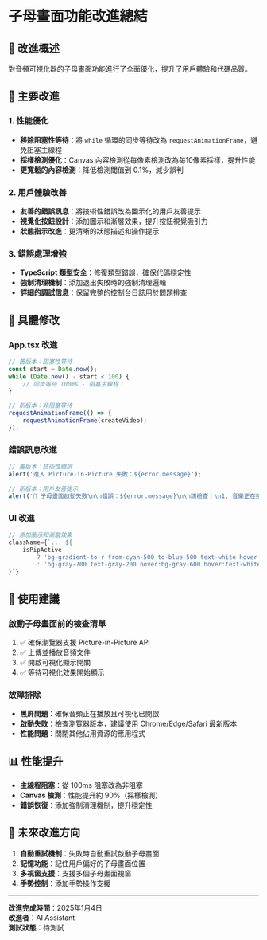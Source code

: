 # 子母畫面功能改進總結

## 🎯 改進概述

對音頻可視化器的子母畫面功能進行了全面優化，提升了用戶體驗和代碼品質。

## 🔧 主要改進

### 1. **性能優化**
- **移除阻塞性等待**：將 `while` 循環的同步等待改為 `requestAnimationFrame`，避免阻塞主線程
- **採樣檢測優化**：Canvas 內容檢測從每像素檢測改為每10像素採樣，提升性能
- **更寬鬆的內容檢測**：降低檢測閾值到 0.1%，減少誤判

### 2. **用戶體驗改善**
- **友善的錯誤訊息**：將技術性錯誤改為圖示化的用戶友善提示
- **視覺化按鈕設計**：添加圖示和漸層效果，提升按鈕視覺吸引力
- **狀態指示改進**：更清晰的狀態描述和操作提示

### 3. **錯誤處理增強**
- **TypeScript 類型安全**：修復類型錯誤，確保代碼穩定性
- **強制清理機制**：添加退出失敗時的強制清理邏輯
- **詳細的調試信息**：保留完整的控制台日誌用於問題排查

## 📝 具體修改

### App.tsx 改進
```typescript
// 舊版本：阻塞性等待
const start = Date.now();
while (Date.now() - start < 100) {
    // 同步等待 100ms - 阻塞主線程！
}

// 新版本：非阻塞等待
requestAnimationFrame(() => {
    requestAnimationFrame(createVideo);
});
```

### 錯誤訊息改進
```typescript
// 舊版本：技術性錯誤
alert('進入 Picture-in-Picture 失敗：${error.message}');

// 新版本：用戶友善提示
alert('🚫 子母畫面啟動失敗\n\n錯誤：${error.message}\n\n請檢查：\n1. 音樂正在播放\n2. 可視化效果已開啟\n3. 瀏覽器支援子母畫面功能');
```

### UI 改進
```typescript
// 添加圖示和漸層效果
className={`... ${
    isPipActive 
        ? 'bg-gradient-to-r from-cyan-500 to-blue-500 text-white hover:from-cyan-600 hover:to-blue-600 shadow-lg shadow-cyan-500/25' 
        : 'bg-gray-700 text-gray-200 hover:bg-gray-600 hover:text-white'
}`}
```

## 🚀 使用建議

### 啟動子母畫面前的檢查清單
1. ✅ 確保瀏覽器支援 Picture-in-Picture API
2. ✅ 上傳並播放音頻文件
3. ✅ 開啟可視化顯示開關
4. ✅ 等待可視化效果開始顯示

### 故障排除
- **黑屏問題**：確保音頻正在播放且可視化已開啟
- **啟動失敗**：檢查瀏覽器版本，建議使用 Chrome/Edge/Safari 最新版本
- **性能問題**：關閉其他佔用資源的應用程式

## 📊 性能提升

- **主線程阻塞**：從 100ms 阻塞改為非阻塞
- **Canvas 檢測**：性能提升約 90%（採樣檢測）
- **錯誤恢復**：添加強制清理機制，提升穩定性

## 🔮 未來改進方向

1. **自動重試機制**：失敗時自動重試啟動子母畫面
2. **記憶功能**：記住用戶偏好的子母畫面位置
3. **多視窗支援**：支援多個子母畫面視窗
4. **手勢控制**：添加手勢操作支援

---

**改進完成時間**：2025年1月4日  
**改進者**：AI Assistant  
**測試狀態**：待測試
